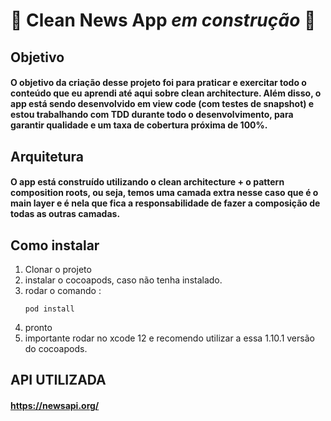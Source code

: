 # 🚧 Clean News App *em construção*  🚧 

## **Objetivo**
#### O objetivo da criação desse projeto foi para praticar e exercitar todo o conteúdo que eu aprendi até aqui sobre clean architecture. Além disso, o app está sendo desenvolvido em view code (com testes de snapshot) e estou trabalhando com TDD durante todo o desenvolvimento, para garantir qualidade e um taxa de cobertura próxima de 100%.

## **Arquitetura**
#### O app está construído utilizando o clean architecture + o pattern composition roots, ou seja, temos uma camada extra nesse caso que é o main layer e é nela que fica a responsabilidade de fazer a composição de todas as outras camadas.

## **Como instalar**
1. Clonar o projeto
2. instalar o cocoapods, caso não tenha instalado.
3. rodar o comando :
    ```
    pod install
    ```
4. pronto 
5. importante rodar no xcode 12 e recomendo utilizar a essa 1.10.1 versão do cocoapods.

## **API UTILIZADA**

#### https://newsapi.org/

